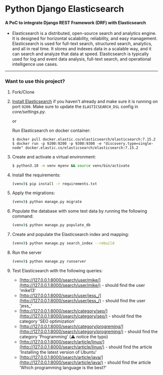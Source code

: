 # Python Django Elasticsearch
#### A PoC to integrate Django REST Framework (DRF) with Elasticsearch 

- Elasticsearch is a distributed, open-source search and analytics engine. 
It is designed for horizontal scalability, reliability, and easy management. Elasticsearch is used for full-text search, structured search, analytics, and all in real time. It stores and indexes data in a scalable way, and it can search and analyze that data at speed. Elasticsearch is typically used for log and event data analysis, full-text search, and operational intelligence use cases.
---

### Want to use this project?

1. Fork/Clone

2. [Install Elasticsearch](https://www.elastic.co/guide/en/elasticsearch/reference/8.11/docker.html) if you haven't already and make sure it is running on port `9200`. Make sure to update the `ELASTICSEARCH_DSL` config in *core/settings.py*.

    or 
   
   Run Elasticsearch on docker container:

    ```
    $ docker pull docker.elastic.co/elasticsearch/elasticsearch:7.15.2
    $ docker run -p 9200:9200 -p 9300:9300 -e "discovery.type=single-node" docker.elastic.co/elasticsearch/elasticsearch:7.15.2
    ```

3. Create and activate a virtual environment:

    ```sh
    $ python3.10 -m venv myenv && source venv/bin/activate
    ```

4. Install the requirements:

    ```sh
    (venv)$ pip install -r requirements.txt
    ```

5. Apply the migrations:

    ```sh
    (venv)$ python manage.py migrate
    ```

6. Populate the database with some test data by running the following command:

    ```sh
    (venv)$ python manage.py populate_db
    ```

7. Create and populate the Elasticsearch index and mapping:

    ```sh
    (venv)$ python manage.py search_index --rebuild
    ```

8. Run the server

    ```sh
    (venv)$ python manage.py runserver
    ```

9. Test Elasticsearch with the following queries:

     - [http://127.0.0.1:8000/search/user/mike/](http://127.0.0.1:8000/search/user/mike/) - should find the user 'mike13'
     - [http://127.0.0.1:8000/search/user/jess_/](http://127.0.0.1:8000/search/user/jess_/) - should find the user 'jess_'
     - [http://127.0.0.1:8000/search/category/seo/](http://127.0.0.1:8000/search/category/seo/) - should find the category 'SEO optimization'
     - [http://127.0.0.1:8000/search/category/progreming/](http://127.0.0.1:8000/search/category/progreming/) - should find the category 'Programming' (:warning: notice the typo)
     - [http://127.0.0.1:8000/search/article/linux/](http://127.0.0.1:8000/search/article/linux/) - should find the article 'Installing the latest version of Ubuntu'
     - [http://127.0.0.1:8000/search/article/java/](http://127.0.0.1:8000/search/article/java/) - should find the article 'Which programming language is the best?'
